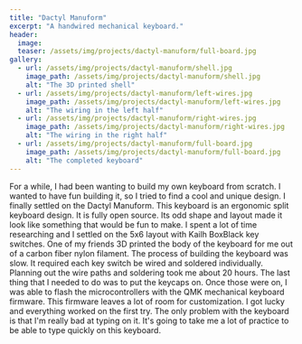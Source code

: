 ```yaml
---
title: "Dactyl Manuform"
excerpt: "A handwired mechanical keyboard."
header:
  image: 
  teaser: /assets/img/projects/dactyl-manuform/full-board.jpg
gallery:
  - url: /assets/img/projects/dactyl-manuform/shell.jpg
    image_path: /assets/img/projects/dactyl-manuform/shell.jpg
    alt: "The 3D printed shell"
  - url: /assets/img/projects/dactyl-manuform/left-wires.jpg
    image_path: /assets/img/projects/dactyl-manuform/left-wires.jpg
    alt: "The wiring in the left half"
  - url: /assets/img/projects/dactyl-manuform/right-wires.jpg
    image_path: /assets/img/projects/dactyl-manuform/right-wires.jpg
    alt: "The wiring in the right half"
  - url: /assets/img/projects/dactyl-manuform/full-board.jpg
    image_path: /assets/img/projects/dactyl-manuform/full-board.jpg
    alt: "The completed keyboard"
---
```


For a while, I had been wanting to build my own keyboard from scratch. I wanted to have fun building it, so I tried to find a cool and unique design. I finally settled on the Dactyl Manuform. This keyboard
is an ergonomic split keyboard design. It is fully open source. Its odd shape and layout made it look like something that would be fun to make. I spent a lot of time researching and I settled on the 5x6
layout with Kailh BoxBlack key switches. One of my friends 3D printed the body of the keyboard for me out of a carbon fiber nylon filament. The process of building the keyboard was slow. It required each key
switch be wired and soldered individually. Planning out the wire paths and soldering took me about 20 hours. The last thing that I needed to do was to put the keycaps on. Once those were on, I was able to 
flash the microcontrollers with the QMK mechanical keyboard firmware. This firmware leaves a lot of room for customization. I got lucky and everything worked on the first try. The only problem with the 
keyboard is that I'm really bad at typing on it. It's going to take me a lot of practice to be able to type quickly on this keyboard. 